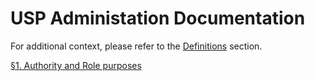 # USP Administation Documentation

For additional context, please refer to the [Definitions](./definitions) section.

[§1. Authority and Role purposes](./authority)
